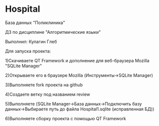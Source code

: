 # Hospital
База данных "Поликлиника"

ДЗ по дисциплине "Алгоритмические языки"

Выполнил: Кулагин Глеб

Для запуска проекта:

1)Скачиваете QT Framework и дополнение для веб-браузера Mozilla "SQLite Manager"

2)Открываете его в браузере Mozilla (Инструменты->SQLite Manager)

3)Выполняете fork проекта на github

4)Создаете ветку под названием review

5)Выполняете (SQLite Manager->База данных->Подключить базу данных->Выбираете путь до файла Hospital1.sqlite (исправленная БД))

6)Выполняете сборку проекта с помощью QT Framework
